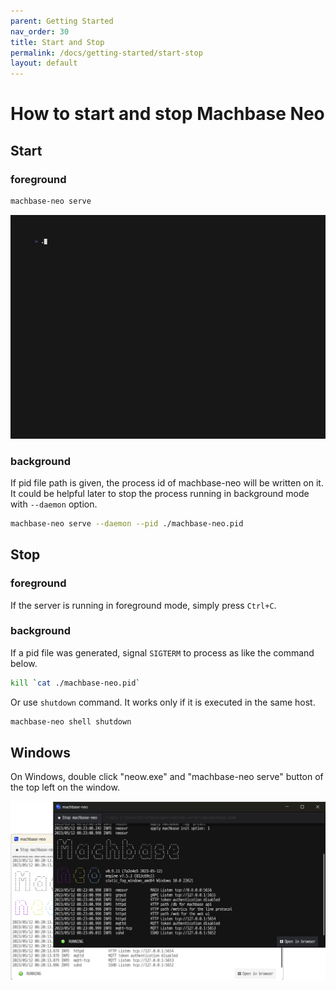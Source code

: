 ```yaml
---
parent: Getting Started
nav_order: 30
title: Start and Stop
permalink: /docs/getting-started/start-stop
layout: default
---
```


# How to start and stop Machbase Neo

## Start

### foreground

```sh
machbase-neo serve
```

![](./img/server-serve.gif)

### background

If pid file path is given, the process id of machbase-neo will be written on it.
It could be helpful later to stop the process running in background mode with `--daemon` option.

```sh
machbase-neo serve --daemon --pid ./machbase-neo.pid
```

## Stop

### foreground

If the server is running in foreground mode, simply press `Ctrl+C`.

###  background

If a pid file was generated, signal `SIGTERM` to process as like the command below.

```sh
kill `cat ./machbase-neo.pid`
```

Or use `shutdown` command. It works only if it is executed in the same host.

```sh
machbase-neo shell shutdown
```

## Windows

On Windows, double click "neow.exe" and "machbase-neo serve" button of the top left on the window.

![interfaces](/assets/img/neow-win.png)
